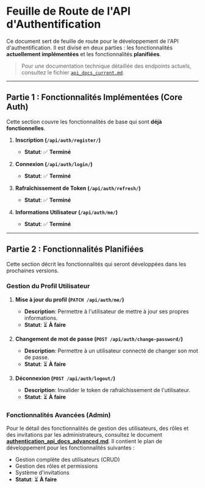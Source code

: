 # Feuille de Route de l'API d'Authentification

Ce document sert de feuille de route pour le développement de l'API d'authentification. Il est divisé en deux parties : les fonctionnalités **actuellement implémentées** et les fonctionnalités **planifiées**.

> Pour une documentation technique détaillée des endpoints actuels, consultez le fichier [`api_docs_current.md`](./api_docs_current.md).

---

## Partie 1 : Fonctionnalités Implémentées (Core Auth)

Cette section couvre les fonctionnalités de base qui sont **déjà fonctionnelles**.

1.  **Inscription (`/api/auth/register/`)**
    - **Statut**: ✅ **Terminé**

2.  **Connexion (`/api/auth/login/`)**
    - **Statut**: ✅ **Terminé**

3.  **Rafraîchissement de Token (`/api/auth/refresh/`)**
    - **Statut**: ✅ **Terminé**

4.  **Informations Utilisateur (`/api/auth/me/`)**
    - **Statut**: ✅ **Terminé**

---

## Partie 2 : Fonctionnalités Planifiées

Cette section décrit les fonctionnalités qui seront développées dans les prochaines versions.

### Gestion du Profil Utilisateur

1.  **Mise à jour du profil (`PATCH /api/auth/me/`)**
    - **Description**: Permettre à l'utilisateur de mettre à jour ses propres informations.
    - **Statut**: ⏳ **À faire**

2.  **Changement de mot de passe (`POST /api/auth/change-password/`)**
    - **Description**: Permettre à un utilisateur connecté de changer son mot de passe.
    - **Statut**: ⏳ **À faire**

3.  **Déconnexion (`POST /api/auth/logout/`)**
    - **Description**: Invalider le token de rafraîchissement de l'utilisateur.
    - **Statut**: ⏳ **À faire**

### Fonctionnalités Avancées (Admin)

Pour le détail des fonctionnalités de gestion des utilisateurs, des rôles et des invitations par les administrateurs, consultez le document [**authentication_api_docs_advanced.md**](./authentication_api_docs_advanced.md). Il contient le plan de développement pour les fonctionnalités suivantes :

-   Gestion complète des utilisateurs (CRUD)
-   Gestion des rôles et permissions
-   Système d'invitations
-   **Statut**: ⏳ **À faire**